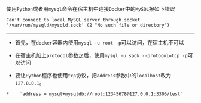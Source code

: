 使用`Python`或者用`mysql`命令在宿主机中连接`Docker`中的`MySQL`报如下错误   

`Can't connect to local MySQL server through socket '/var/run/mysqld/mysqld.sock' (2 "No such file or directory")`    

***  

*    首先，在`docker`容器内使用`mysql -u root -p`可以访问，在宿主机不可以    

*    在宿主机加上`protocol`参数之后，使用`mysql -u spok --protocol=tcp -p`可以访问    

*    要让`Python`程序也使用`tcp`协议，把`address`参数中的`localhost`改为`127.0.0.1`。    

    *    `address = mysql+mysqldb://root:12345678@127.0.0.1:3306/test`  
